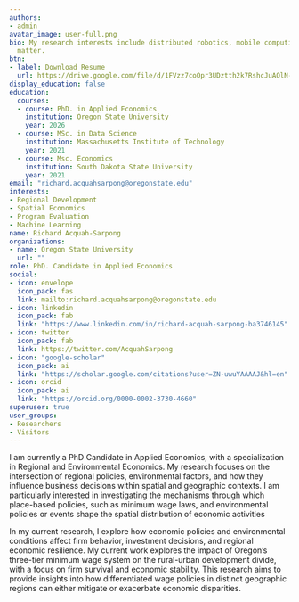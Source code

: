 ```yaml
---
authors:
- admin
avatar_image: user-full.png
bio: My research interests include distributed robotics, mobile computing and programmable
  matter.
btn:
- label: Download Resume
  url: https://drive.google.com/file/d/1FVzz7coOpr3UDztth2k7RshcJuAOlN-1/view?usp=sharing
display_education: false
education:
  courses:
  - course: PhD. in Applied Economics
    institution: Oregon State University
    year: 2026
  - course: MSc. in Data Science
    institution: Massachusetts Institute of Technology
    year: 2021
  - course: Msc. Economics
    institution: South Dakota State University
    year: 2021
email: "richard.acquahsarpong@oregonstate.edu"
interests:
- Regional Development
- Spatial Economics
- Program Evaluation
- Machine Learning
name: Richard Acquah-Sarpong
organizations:
- name: Oregon State University
  url: ""
role: PhD. Candidate in Applied Economics
social:
- icon: envelope
  icon_pack: fas
  link: mailto:richard.acquahsarpong@oregonstate.edu
- icon: linkedin
  icon_pack: fab
  link: "https://www.linkedin.com/in/richard-acquah-sarpong-ba3746145"
- icon: twitter
  icon_pack: fab
  link: https://twitter.com/AcquahSarpong
- icon: "google-scholar"
  icon_pack: ai
  link: "https://scholar.google.com/citations?user=ZN-uwuYAAAAJ&hl=en"
- icon: orcid
  icon_pack: ai
  link: "https://orcid.org/0000-0002-3730-4660"
superuser: true
user_groups:
- Researchers
- Visitors
---
```


I am currently a PhD Candidate in Applied Economics, with a specialization in Regional and Environmental Economics. My research focuses on the intersection of regional policies, environmental factors, and how they influence business decisions within spatial and geographic contexts. I am particularly interested in investigating the mechanisms through which place-based policies, such as minimum wage laws, and environmental policies or events shape the spatial distribution of economic activities

In my current research, I explore how economic policies and environmental conditions affect firm behavior, investment decisions, and regional economic resilience. My current work explores the impact of Oregon’s three-tier minimum wage system on the rural-urban development divide, with a focus on firm survival and economic stability. This research aims to provide insights into how differentiated wage policies in distinct geographic regions can either mitigate or exacerbate economic disparities.
